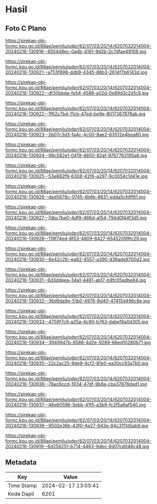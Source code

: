 # Hasil

## Foto C Plano

https://sirekap-obj-formc.kpu.go.id/88ae/pemilu/pdpr/62/07/03/20/14/6207032014004-20240216-130918--8554d8ec-0adb-4161-9d2b-2c7dfae49108.jpg

https://sirekap-obj-formc.kpu.go.id/88ae/pemilu/pdpr/62/07/03/20/14/6207032014004-20240216-130921--a753f898-ddb9-4345-88b3-2614f7b6143d.jpg

https://sirekap-obj-formc.kpu.go.id/88ae/pemilu/pdpr/62/07/03/20/14/6207032014004-20240216-130922--df30bbda-fe54-4588-a02d-0e89d3c2d1c9.jpg

https://sirekap-obj-formc.kpu.go.id/88ae/pemilu/pdpr/62/07/03/20/14/6207032014004-20240216-130922--1f62c7bd-11cb-47ed-be9e-8017367878ab.jpg

https://sirekap-obj-formc.kpu.go.id/88ae/pemilu/pdpr/62/07/03/20/14/6207032014004-20240216-130923--2b07c3d3-fa4c-4c00-8ae2-63512e4bea80.jpg

https://sirekap-obj-formc.kpu.go.id/88ae/pemilu/pdpr/62/07/03/20/14/6207032014004-20240216-130924--98c582e1-0419-4650-82af-9767763195a8.jpg

https://sirekap-obj-formc.kpu.go.id/88ae/pemilu/pdpr/62/07/03/20/14/6207032014004-20240216-130925--53e882f9-6308-42f6-a297-9c0054c1d41e.jpg

https://sirekap-obj-formc.kpu.go.id/88ae/pemilu/pdpr/62/07/03/20/14/6207032014004-20240216-130926--ded5678c-0745-4b6b-8631-edda5cfdff61.jpg

https://sirekap-obj-formc.kpu.go.id/88ae/pemilu/pdpr/62/07/03/20/14/6207032014004-20240216-130927--7dbc7be0-4df9-466d-a154-794d0f44f3d5.jpg

https://sirekap-obj-formc.kpu.go.id/88ae/pemilu/pdpr/62/07/03/20/14/6207032014004-20240216-130928--119f74ed-8f53-4809-8427-65452099fc29.jpg

https://sirekap-obj-formc.kpu.go.id/88ae/pemilu/pdpr/62/07/03/20/14/6207032014004-20240216-130930--6e42c2fc-ea82-4557-a390-d38ade9700d2.jpg

https://sirekap-obj-formc.kpu.go.id/88ae/pemilu/pdpr/62/07/03/20/14/6207032014004-20240216-130931--6d3ddeea-34a1-4481-ab17-b9fc05adbe84.jpg

https://sirekap-obj-formc.kpu.go.id/88ae/pemilu/pdpr/62/07/03/20/14/6207032014004-20240216-130932--36d9da9e-51b0-4976-8d40-47415d496c8e.jpg

https://sirekap-obj-formc.kpu.go.id/88ae/pemilu/pdpr/62/07/03/20/14/6207032014004-20240216-130933--4759f7c9-a25a-4c90-b763-dabe18a0d305.jpg

https://sirekap-obj-formc.kpu.go.id/88ae/pemilu/pdpr/62/07/03/20/14/6207032014004-20240216-130934--3949947b-8588-4d2e-9289-66ed10280b71.jpg

https://sirekap-obj-formc.kpu.go.id/88ae/pemilu/pdpr/62/07/03/20/14/6207032014004-20240216-130935--22c2ac25-9de9-4cf2-81e0-ea30cc93a7b0.jpg

https://sirekap-obj-formc.kpu.go.id/88ae/pemilu/pdpr/62/07/03/20/14/6207032014004-20240216-130936--78ac6ccd-1934-47df-9b8a-cba37876dad1.jpg

https://sirekap-obj-formc.kpu.go.id/88ae/pemilu/pdpr/62/07/03/20/14/6207032014004-20240216-130937--46e60596-5ebb-41f5-a3b9-fc2f5a6af540.jpg

https://sirekap-obj-formc.kpu.go.id/88ae/pemilu/pdpr/62/07/03/20/14/6207032014004-20240216-130938--9502e36b-43f0-4e27-843e-94c3111d5ab9.jpg

https://sirekap-obj-formc.kpu.go.id/88ae/pemilu/pdpr/62/07/03/20/14/6207032014004-20240216-130919--6d256251-b714-4463-9dbc-8d07cd048c48.jpg


## Metadata

| Key        | Value               |
| ---------- | ------------------- |
| Time Stamp | 2024-02-17 13:05:41 |
| Kode Dapil | 6201                |



